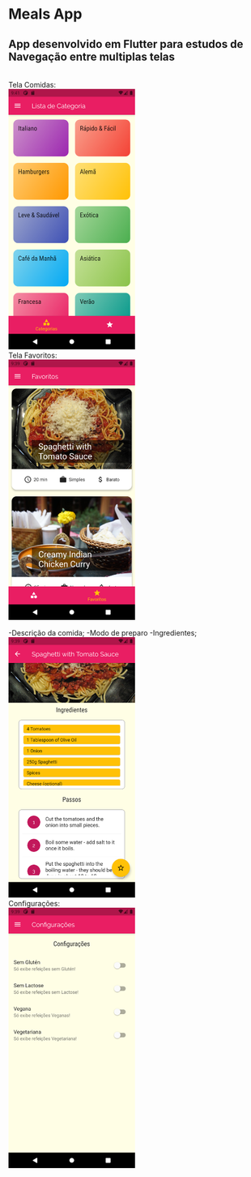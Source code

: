 # Meals App

## App desenvolvido em Flutter para estudos de Navegação entre multiplas telas
<br>
Tela Comidas:
<br>
<img src="https://raw.githubusercontent.com/WSixx/Meals-App/main/prints/print1.png" width="250" alt="Image"/>
<br>
Tela Favoritos:
<br>
<img src="https://github.com/WSixx/Meals-App/blob/main/prints/prin4.png?raw=true" width="250" alt="Image 2"/>

-Descrição da comida;
-Modo de preparo
-Ingredientes;
<br>
<img src="https://github.com/WSixx/Meals-App/blob/main/prints/print3.png?raw=true" width="250" alt="Image"/>
<br>
Configurações:
<br>
<img src="https://github.com/WSixx/Meals-App/blob/main/prints/print5.png?raw=true" width="250" alt="Image"/>
<br>
